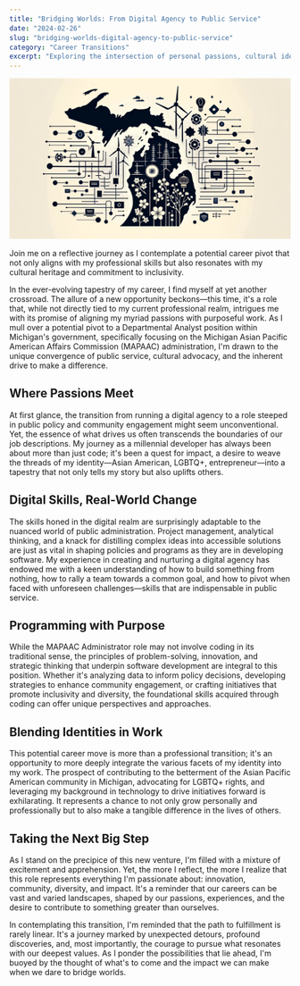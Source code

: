 ```yaml
---
title: "Bridging Worlds: From Digital Agency to Public Service"
date: "2024-02-26"
slug: "bridging-worlds-digital-agency-to-public-service"
category: "Career Transitions"
excerpt: "Exploring the intersection of personal passions, cultural identity, and professional aspirations through a millennial developer's lens..."
---
```


![Map of Michigan with tech and asian influence](./images/representation-michigan.webp)
<br />
<div class="prose prose-lg max-w-none">

  <p>
    Join me on a reflective journey as I contemplate a potential career pivot that not only aligns with my professional skills but also resonates with my cultural heritage and commitment to inclusivity.
  </p>

  <p>
    In the ever-evolving tapestry of my career, I find myself at yet another crossroad. The allure of a new opportunity beckons—this time, it's a role that, while not directly tied to my current professional realm, intrigues me with its promise of aligning my myriad passions with purposeful work. As I mull over a potential pivot to a Departmental Analyst position within Michigan's government, specifically focusing on the Michigan Asian Pacific American Affairs Commission (MAPAAC) administration, I'm drawn to the unique convergence of public service, cultural advocacy, and the inherent drive to make a difference.
  </p>

  <h2>Where Passions Meet</h2>
  <p>
    At first glance, the transition from running a digital agency to a role steeped in public policy and community engagement might seem unconventional. Yet, the essence of what drives us often transcends the boundaries of our job descriptions. My journey as a millennial developer has always been about more than just code; it's been a quest for impact, a desire to weave the threads of my identity—Asian American, LGBTQ+, entrepreneur—into a tapestry that not only tells my story but also uplifts others.
  </p>

  <h2>Digital Skills, Real-World Change</h2>
  <p>
    The skills honed in the digital realm are surprisingly adaptable to the nuanced world of public administration. Project management, analytical thinking, and a knack for distilling complex ideas into accessible solutions are just as vital in shaping policies and programs as they are in developing software. My experience in creating and nurturing a digital agency has endowed me with a keen understanding of how to build something from nothing, how to rally a team towards a common goal, and how to pivot when faced with unforeseen challenges—skills that are indispensable in public service.
  </p>

  <h2>Programming with Purpose</h2>
  <p>
    While the MAPAAC Administrator role may not involve coding in its traditional sense, the principles of problem-solving, innovation, and strategic thinking that underpin software development are integral to this position. Whether it's analyzing data to inform policy decisions, developing strategies to enhance community engagement, or crafting initiatives that promote inclusivity and diversity, the foundational skills acquired through coding can offer unique perspectives and approaches.
  </p>

  <h2>Blending Identities in Work</h2>
  <p>
    This potential career move is more than a professional transition; it's an opportunity to more deeply integrate the various facets of my identity into my work. The prospect of contributing to the betterment of the Asian Pacific American community in Michigan, advocating for LGBTQ+ rights, and leveraging my background in technology to drive initiatives forward is exhilarating. It represents a chance to not only grow personally and professionally but to also make a tangible difference in the lives of others.
  </p>
  <h2>Taking the Next Big Step</h2>
  <p>
    As I stand on the precipice of this new venture, I'm filled with a mixture of excitement and apprehension. Yet, the more I reflect, the more I realize that this role represents everything I'm passionate about: innovation, community, diversity, and impact. It's a reminder that our careers can be vast and varied landscapes, shaped by our passions, experiences, and the desire to contribute to something greater than ourselves.
  </p>
  <p> 
    In contemplating this transition, I'm reminded that the path to fulfillment is rarely linear. It's a journey marked by unexpected detours, profound discoveries, and, most importantly, the courage to pursue what resonates with our deepest values. As I ponder the possibilities that lie ahead, I'm buoyed by the thought of what's to come and the impact we can make when we dare to bridge worlds.
  </p>
</div>